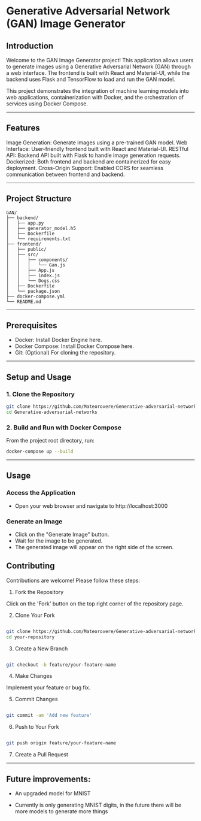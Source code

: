 # Generative Adversarial Network (GAN) Image Generator



## Introduction
Welcome to the GAN Image Generator project! This application allows users to generate images using a Generative Adversarial Network (GAN) through a web interface. The frontend is built with React and Material-UI, while the backend uses Flask and TensorFlow to load and run the GAN model.

This project demonstrates the integration of machine learning models into web applications, containerization with Docker, and the orchestration of services using Docker Compose.

---

## Features
Image Generation: Generate images using a pre-trained GAN model.
Web Interface: User-friendly frontend built with React and Material-UI.
RESTful API: Backend API built with Flask to handle image generation requests.
Dockerized: Both frontend and backend are containerized for easy deployment.
Cross-Origin Support: Enabled CORS for seamless communication between frontend and backend.

---

## Project Structure
```plaintext
GAN/
├── backend/
│   ├── app.py
│   ├── generator_model.h5
│   ├── Dockerfile
│   └── requirements.txt
├── frontend/
│   ├── public/
│   ├── src/
│   │   ├── components/
│   │   │   └── Gan.js
│   │   ├── App.js
│   │   ├── index.js
│   │   └── Dogs.css
│   ├── Dockerfile
│   └── package.json
├── docker-compose.yml
└── README.md
```
---

## Prerequisites

- Docker: Install Docker Engine here.
- Docker Compose: Install Docker Compose here.
- Git: (Optional) For cloning the repository.

---


## Setup and Usage

### 1. Clone the Repository
```bash
git clone https://github.com/Mateorovere/Generative-adversarial-networks.git
cd Generative-adversarial-networks

```

### 2. Build and Run with Docker Compose

From the project root directory, run:

```bash
docker-compose up --build

```

---

## Usage

### Access the Application

- Open your web browser and navigate to http://localhost:3000

### Generate an Image

- Click on the "Generate Image" button.
- Wait for the image to be generated.
- The generated image will appear on the right side of the screen.

## Contributing

Contributions are welcome! Please follow these steps:

1. Fork the Repository

Click on the 'Fork' button on the top right corner of the repository page.

2. Clone Your Fork

```bash

git clone https://github.com/Mateorovere/Generative-adversarial-networks.git
cd your-repository

```

3. Create a New Branch

```bash

git checkout -b feature/your-feature-name

```

4. Make Changes

Implement your feature or bug fix.

5. Commit Changes

```bash

git commit -am 'Add new feature'

```

6. Push to Your Fork

```bash

git push origin feature/your-feature-name

```

7. Create a Pull Request

---

## Future improvements:

- An upgraded model for MNIST

- Currently is only generating MNIST digits, in the future there will be more models to generate more things 
